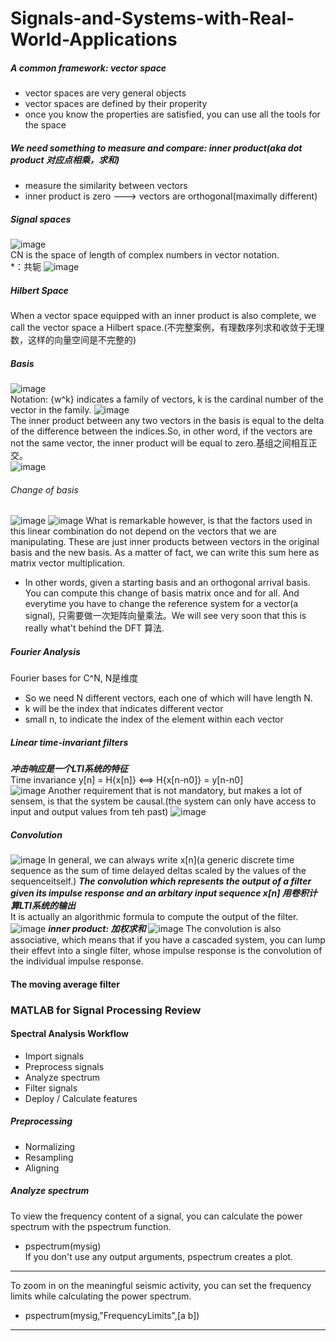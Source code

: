# Signals-and-Systems-with-Real-World-Applications

##### A common framework: vector space
- vector spaces are very general objects
- vector spaces are defined by their properity
- once you know the properties are satisfied, you can use all  the tools for the space     
##### We need something to measure and compare: inner product(aka dot product 对应点相乘，求和)    
- measure the similarity between vectors
- inner product is zero ---> vectors are orthogonal(maximally different)

##### Signal spaces
![image](https://user-images.githubusercontent.com/51925070/192094072-ec289fb9-6a70-42a9-a37e-88fe8e40b853.png)    
CN is the space of length of complex numbers in vector notation.    
*：共轭
![image](https://user-images.githubusercontent.com/51925070/192094230-8e91950d-6f5b-427f-9510-55991441a797.png)    

##### Hilbert Space
When a vector space equipped with an inner product is also complete, we call the vector space a Hilbert space.(不完整案例，有理数序列求和收敛于无理数，这样的向量空间是不完整的) 

##### Basis
![image](https://user-images.githubusercontent.com/51925070/192094324-0912a05d-efbf-48e9-ae92-283d9e4fad7f.png)    
Notation: {w^k} indicates a family of vectors, k is the cardinal number of the vector in the family.
![image](https://user-images.githubusercontent.com/51925070/192094583-519ad6a6-7552-413c-b2ad-9152fbca84ce.png)    
The inner product between any two vectors in the basis is equal to the delta of the difference between the indices.So, in other word, if the vectors are not the same vector, the inner product will be equal to zero.基组之间相互正交。    
![image](https://user-images.githubusercontent.com/51925070/192094880-4a9466f7-19ec-4f23-91a3-21fac5c5f583.png)

###### Change of basis
![image](https://user-images.githubusercontent.com/51925070/192094929-e4643bd6-850f-432a-ba4b-ed348a9bb6c5.png)
![image](https://user-images.githubusercontent.com/51925070/192094939-4f47b06a-cf81-4c1f-9747-04fa4a129b60.png)
  What is remarkable however, is that the factors used in this linear combination do not depend on the vectors that we are manipulating. These are just inner products between vectors in the original basis and the new basis. As a matter of fact, we can write this sum here as matrix vector multiplication. 
- In other words, given a starting basis and an orthogonal arrival basis. You can compute this change of basis matrix once and for all. And everytime you have to change the reference system for a vector(a signal), 只需要做一次矩阵向量乘法。We will see very soon that this is really what't behind the DFT 算法.

##### Fourier Analysis
Fourier bases for C^N, N是维度
- So we need N different vectors, each one of which will have length N.
- k will be the index that indicates different vector
- small n, to indicate the index of the element within each vector

##### Linear time-invariant filters
___冲击响应是一个LTI系统的特征___    
Time invariance
y[n] = H{x[n]} <==> H{x[n-n0]} = y[n-n0]    
![image](https://user-images.githubusercontent.com/51925070/191734954-7bb23571-e9f5-46b7-bde5-d7cb533bc383.png)
Another requirement that is not mandatory, but makes a lot of sensem, is that the system be causal.(the system can only have access to input and output values from teh past)
![image](https://user-images.githubusercontent.com/51925070/191735668-0d67ce55-3bcb-49e9-b9e4-be9de4566ff1.png)

##### Convolution
![image](https://user-images.githubusercontent.com/51925070/191736639-53c73780-5f29-409b-8542-4e27f93fbe3b.png)
In general, we can always write x[n](a generic discrete time sequence as the sum of time delayed deltas scaled by the values of the sequenceitself.)
___The convolution which represents the output of a filter given its impulse response and an arbitary input sequence x[n] 用卷积计算LTI系统的输出___    
It is actually an algorithmic formula to compute the output of the filter.
![image](https://user-images.githubusercontent.com/51925070/191738763-d1fd565c-36aa-42ef-b42a-c3500c873b76.png)
___inner product: 加权求和___
![image](https://user-images.githubusercontent.com/51925070/191740011-be2dbced-4821-4483-bc74-d4fc2d6440fb.png)
The convolution is also associative, which means that if you have a cascaded system, you can lump their effevt into a single filter, whose impulse response is the convolution of the individual impulse response.

#### The moving average filter


### MATLAB for Signal Processing Review
#### Spectral Analysis Workflow
- Import signals
- Preprocess signals
- Analyze spectrum
- Filter signals
- Deploy / Calculate features
##### Preprocessing
- Normalizing
- Resampling
- Aligning
##### Analyze spectrum
To view the frequency content of a signal, you can calculate the power spectrum with the pspectrum function.    
- pspectrum(mysig)    
If you don't use any output arguments, pspectrum creates a plot.    
***
To zoom in on the meaningful seismic activity, you can set the frequency limits while calculating the power spectrum.
- pspectrum(mysig,"FrequencyLimits",[a b])
*** 


